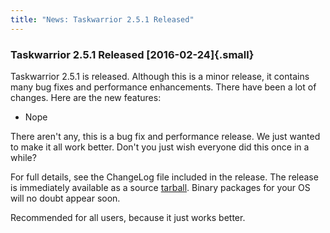 ```yaml
---
title: "News: Taskwarrior 2.5.1 Released"
---
```


### Taskwarrior 2.5.1 Released [2016-02-24]{.small}

Taskwarrior 2.5.1 is released. Although this is a minor release, it contains
many bug fixes and performance enhancements. There have been a lot of changes.
Here are the new features:

-   Nope

There aren\'t any, this is a bug fix and performance release. We just wanted to
make it all work better. Don\'t you just wish everyone did this once in a while?

For full details, see the ChangeLog file included in the release. The release is
immediately available as a source [tarball](/download/task-2.5.1.tar.gz). Binary
packages for your OS will no doubt appear soon.

Recommended for all users, because it just works better.
